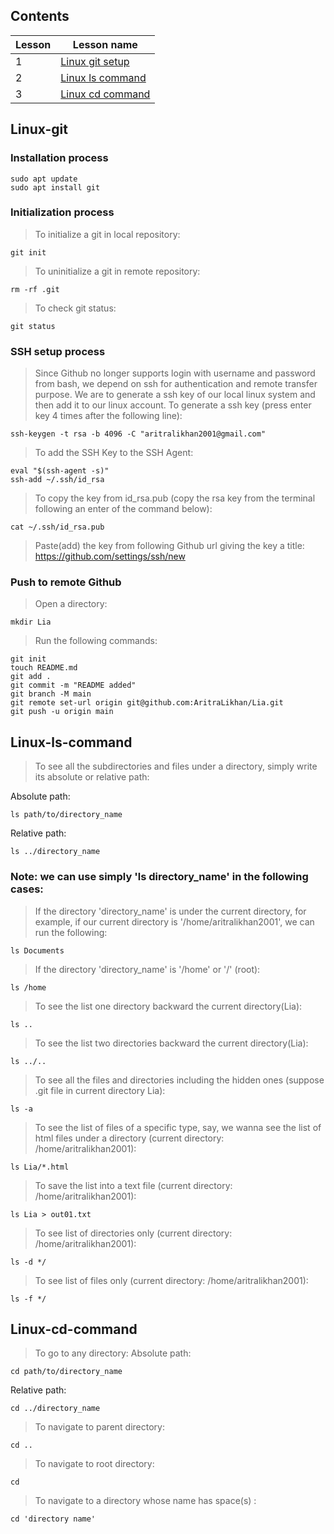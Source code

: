 ## Contents
| Lesson | Lesson name |
| ------------- | ------------- |
| 1 | [Linux git setup](https://github.com/AritraLikhan/Lia/blob/main/README.md#Linux-git) |
| 2 | [Linux ls command](https://github.com/AritraLikhan/Lia/blob/main/README.md#Linux-ls-command) |
| 3 | [Linux cd command](https://github.com/AritraLikhan/Lia/blob/main/README.md#Linux-cd-command) |



## Linux-git
### Installation process

```
sudo apt update
sudo apt install git
```
### Initialization process
>To initialize a git in local repository:
```
git init
```
>To uninitialize a git in remote repository:
```
rm -rf .git
```
>To check git status:
```
git status
```

### SSH setup process
> Since Github no longer supports login with username and password from bash, we depend on ssh for authentication and remote transfer purpose. We are to generate a ssh key of our local linux system and then add it to our linux account.
>To generate a ssh key (press enter key 4 times after the following line):
```
ssh-keygen -t rsa -b 4096 -C "aritralikhan2001@gmail.com"
```
>To add the SSH Key to the SSH Agent:
```
eval "$(ssh-agent -s)"
ssh-add ~/.ssh/id_rsa
```
>To copy the key from id_rsa.pub (copy the rsa key from the terminal following an enter of the command below):
```
cat ~/.ssh/id_rsa.pub
```
>Paste(add) the key from following Github url giving the key a title: 
https://github.com/settings/ssh/new

### Push to remote Github
> Open a directory:
```
mkdir Lia
```
>Run the following commands:
```
git init
touch README.md
git add .
git commit -m "README added" 
git branch -M main
git remote set-url origin git@github.com:AritraLikhan/Lia.git
git push -u origin main
```
## Linux-ls-command
>To see all the subdirectories and files under a directory, simply write its absolute or relative path:

Absolute path:
```
ls path/to/directory_name
```
Relative path:
```
ls ../directory_name
```
### Note: we can use simply 'ls directory_name' in the following cases:
>If the directory 'directory_name' is under the current directory, for example, if our current directory is '/home/aritralikhan2001', we can run the following:
```
ls Documents 
```
>If the directory 'directory_name' is '/home' or '/' (root):
```
ls /home 
```
>To see the list one directory backward the current directory(Lia):
```
ls ..
```
>To see the list two directories backward the current directory(Lia):
```
ls ../..
```
>To see all the files and directories including the hidden ones (suppose .git file in current directory Lia):
```
ls -a
```
>To see the list of files of a specific type, say, we wanna see the list of html files under a directory (current directory: /home/aritralikhan2001):
```
ls Lia/*.html
```
>To save the list into a text file (current directory: /home/aritralikhan2001):
```
ls Lia > out01.txt
```
>To see list of directories only (current directory: /home/aritralikhan2001):
```
ls -d */
```
>To see list of files only (current directory: /home/aritralikhan2001):
```
ls -f */
```
## Linux-cd-command
>To go to any directory:
Absolute path:
```
cd path/to/directory_name
```
Relative path:
```
cd ../directory_name
```
>To navigate to parent directory:
```
cd ..
```
>To navigate to root directory:
```
cd 
```
>To navigate to a directory whose name has space(s) :
```
cd 'directory name'
```





